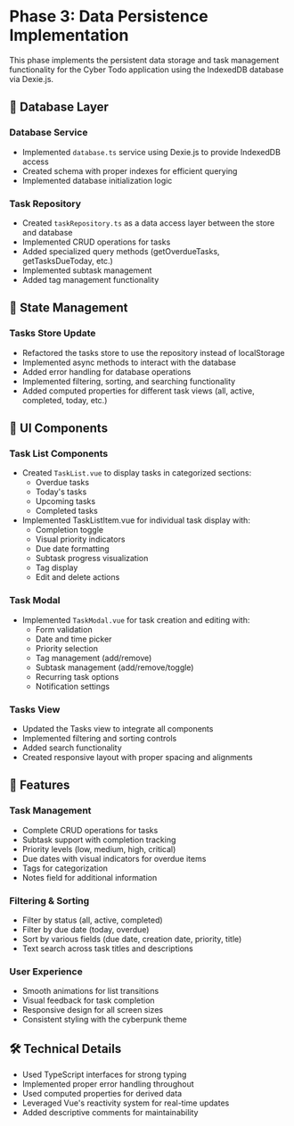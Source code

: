 # Phase 3: Data Persistence Implementation

This phase implements the persistent data storage and task management functionality for the Cyber Todo application using the IndexedDB database via Dexie.js.

## 🔋 Database Layer

### Database Service
- Implemented `database.ts` service using Dexie.js to provide IndexedDB access
- Created schema with proper indexes for efficient querying
- Implemented database initialization logic

### Task Repository
- Created `taskRepository.ts` as a data access layer between the store and database
- Implemented CRUD operations for tasks
- Added specialized query methods (getOverdueTasks, getTasksDueToday, etc.)
- Implemented subtask management
- Added tag management functionality

## 🔄 State Management

### Tasks Store Update
- Refactored the tasks store to use the repository instead of localStorage
- Implemented async methods to interact with the database
- Added error handling for database operations
- Implemented filtering, sorting, and searching functionality
- Added computed properties for different task views (all, active, completed, today, etc.)

## 🧩 UI Components

### Task List Components
- Created `TaskList.vue` to display tasks in categorized sections:
  - Overdue tasks
  - Today's tasks
  - Upcoming tasks
  - Completed tasks
- Implemented TaskListItem.vue for individual task display with:
  - Completion toggle
  - Visual priority indicators
  - Due date formatting
  - Subtask progress visualization
  - Tag display
  - Edit and delete actions

### Task Modal
- Implemented `TaskModal.vue` for task creation and editing with:
  - Form validation
  - Date and time picker
  - Priority selection
  - Tag management (add/remove)
  - Subtask management (add/remove/toggle)
  - Recurring task options
  - Notification settings

### Tasks View
- Updated the Tasks view to integrate all components
- Implemented filtering and sorting controls
- Added search functionality
- Created responsive layout with proper spacing and alignments

## 💪 Features

### Task Management
- Complete CRUD operations for tasks
- Subtask support with completion tracking
- Priority levels (low, medium, high, critical)
- Due dates with visual indicators for overdue items
- Tags for categorization
- Notes field for additional information

### Filtering & Sorting
- Filter by status (all, active, completed)
- Filter by due date (today, overdue)
- Sort by various fields (due date, creation date, priority, title)
- Text search across task titles and descriptions

### User Experience
- Smooth animations for list transitions
- Visual feedback for task completion
- Responsive design for all screen sizes
- Consistent styling with the cyberpunk theme

## 🛠️ Technical Details

- Used TypeScript interfaces for strong typing
- Implemented proper error handling throughout
- Used computed properties for derived data
- Leveraged Vue's reactivity system for real-time updates
- Added descriptive comments for maintainability

